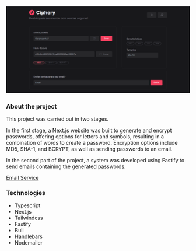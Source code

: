 ![img](https://raw.githubusercontent.com/gleysonabreu/ota/main/imgs/ciphery.png)

### About the project

This project was carried out in two stages.

In the first stage, a Next.js website was built to generate and encrypt passwords, offering options for letters and symbols, resulting in a combination of words to create a password. Encryption options include MD5, SHA-1, and BCRYPT, as well as sending passwords to an email.

In the second part of the project, a system was developed using Fastify to send emails containing the generated passwords.

[Email Service](https://github.com/gleysonabreu/email-service)

### Technologies

- Typescript
- Next.js
- Tailwindcss
- Fastify
- Bull
- Handlebars
- Nodemailer
